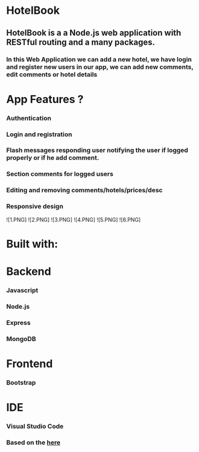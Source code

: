# HotelBook

## HotelBook is a a Node.js web application with RESTful routing and a many packages.

### In this Web Application we can add a new hotel, we have login and register new users in our app, we can add new comments, edit comments or hotel details


# App Features ?

### Authentication 
### Login and registration
### Flash messages responding user notifying the user if logged properly or if he add comment.
### Section comments for logged users
### Editing and removing comments/hotels/prices/desc
### Responsive design 


![1.PNG]
![2.PNG]
![3.PNG]
![4.PNG]
![5.PNG]
![6.PNG]



# Built with: 

# Backend
### Javascript
### Node.js
### Express
### MongoDB

# Frontend
### Bootstrap

# IDE
### Visual Studio Code


### Based on the [here](https://yelpcamp-demo.herokuapp.com/login)




